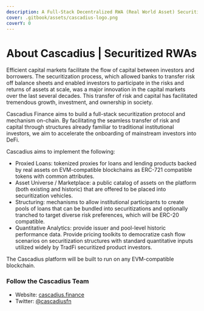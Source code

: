 ```yaml
---
description: A Full-Stack Decentralized RWA (Real World Asset) Securitization Protocol
cover: .gitbook/assets/cascadius-logo.png
coverY: 0
---
```


# About Cascadius | Securitized RWAs

Efficient capital markets facilitate the flow of capital between investors and borrowers.  The securitization process, which allowed banks to transfer risk off balance sheets and enabled investors to participate in the risks and returns of assets at scale, was a major innovation in the capital markets over the last several decades.  This transfer of risk and capital has facilitated tremendous growth, investment, and ownership in society.

Cascadius Finance aims to build a full-stack securitization protocol and mechanism on-chain.  By facilitating the seamless transfer of risk and capital through structures already familiar to traditional institutional investors, we aim to accelerate the onboarding of mainstream investors into DeFi.

Cascadius aims to implement the following:  &#x20;

* Proxied Loans: tokenized proxies for loans and lending products backed by real assets on EVM-compatible blockchains as ERC-721 compatible tokens with common attributes. &#x20;
* Asset Universe / Marketplace: a public catalog of assets on the platform (both existing and historic) that are offered to be placed into securitization vehicles.
* Structuring: mechanisms to allow institutional participants to create pools of loans that can be bundled into securitizations and optionally tranched to target diverse risk preferences, which will be ERC-20 compatible.&#x20;
* Quantitative Analytics: provide issuer and pool-level historic performance data.  Provide pricing toolkits to democratize cash flow scenarios on securitization structures with standard quantitative inputs utilized widely by TradFi securitized product investors.&#x20;

The Cascadius platform will be built to run on any EVM-compatible blockchain. &#x20;

### Follow the Cascadius Team

* Website:  [cascadius.finance](https://cascadius.finance)
* Twitter:   [@cascadiusfn](https://twitter.com/cascadiusfn)
